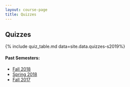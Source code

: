 ```yaml
---
layout: course-page
title: Quizzes
---
```


## Quizzes

{% include quiz_table.md  data=site.data.quizzes-s2019%}

#### Past Semesters:

  * [Fall 2018](quizzes-f2018)
  * [Spring 2018](quizzes-s2018)
  * [Fall 2017](quizzes-f2017)
